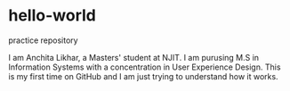 # hello-world
practice repository

I am Anchita Likhar, a Masters' student at NJIT. I am purusing M.S in Information Systems with a concentration in User Experience Design.
This is my first time on GitHub and I am just trying to understand how it works.
